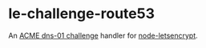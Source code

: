 # le-challenge-route53

An [ACME dns-01 challenge](https://tools.ietf.org/html/draft-ietf-acme-acme-01#section-7.5)
handler for [node-letsencrypt](https://github.com/Daplie/node-letsencrypt).
